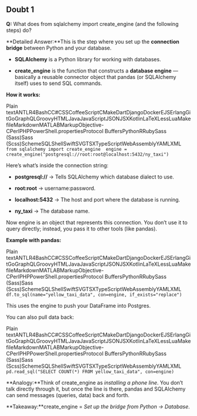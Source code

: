 Doubt 1
-------

**Q:** What does from sqlalchemy import create\_engine (and the following steps) do?

**Detailed Answer:**This is the step where you set up the **connection bridge** between Python and your database.

*   **SQLAlchemy** is a Python library for working with databases.
    
*   **create\_engine** is the function that constructs a **database engine** — basically a reusable connector object that pandas (or SQLAlchemy itself) uses to send SQL commands.
    

**How it works:**

Plain textANTLR4BashCC#CSSCoffeeScriptCMakeDartDjangoDockerEJSErlangGitGoGraphQLGroovyHTMLJavaJavaScriptJSONJSXKotlinLaTeXLessLuaMakefileMarkdownMATLABMarkupObjective-CPerlPHPPowerShell.propertiesProtocol BuffersPythonRRubySass (Sass)Sass (Scss)SchemeSQLShellSwiftSVGTSXTypeScriptWebAssemblyYAMLXML`   from sqlalchemy import create_engine  engine = create_engine("postgresql://root:root@localhost:5432/ny_taxi")   `

Here’s what’s inside the connection string:

*   **postgresql://** → Tells SQLAlchemy which database dialect to use.
    
*   **root:root** → username:password.
    
*   **localhost:5432** → The host and port where the database is running.
    
*   **ny\_taxi** → The database name.
    

Now engine is an object that represents this connection. You don’t use it to query directly; instead, you pass it to other tools (like pandas).

**Example with pandas:**

Plain textANTLR4BashCC#CSSCoffeeScriptCMakeDartDjangoDockerEJSErlangGitGoGraphQLGroovyHTMLJavaJavaScriptJSONJSXKotlinLaTeXLessLuaMakefileMarkdownMATLABMarkupObjective-CPerlPHPPowerShell.propertiesProtocol BuffersPythonRRubySass (Sass)Sass (Scss)SchemeSQLShellSwiftSVGTSXTypeScriptWebAssemblyYAMLXML`   df.to_sql(name="yellow_taxi_data", con=engine, if_exists="replace")   `

This uses the engine to push your DataFrame into Postgres.

You can also pull data back:

Plain textANTLR4BashCC#CSSCoffeeScriptCMakeDartDjangoDockerEJSErlangGitGoGraphQLGroovyHTMLJavaJavaScriptJSONJSXKotlinLaTeXLessLuaMakefileMarkdownMATLABMarkupObjective-CPerlPHPPowerShell.propertiesProtocol BuffersPythonRRubySass (Sass)Sass (Scss)SchemeSQLShellSwiftSVGTSXTypeScriptWebAssemblyYAMLXML`   pd.read_sql("SELECT COUNT(*) FROM yellow_taxi_data", con=engine)   `

**Analogy:**Think of create\_engine as _installing a phone line_. You don’t talk directly through it, but once the line is there, pandas and SQLAlchemy can send messages (queries, data) back and forth.

**Takeaway:**create\_engine = _Set up the bridge from Python → Database_.